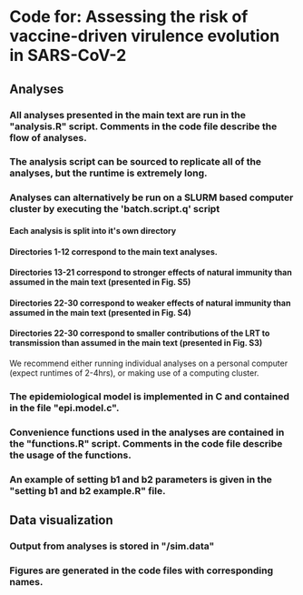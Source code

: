 # Code for: Assessing the risk of vaccine-driven virulence evolution in SARS-CoV-2
## Analyses
### All analyses presented in the main text are run in the "analysis.R" script. Comments in the code file describe the flow of analyses.
### The analysis script can be sourced to replicate all of the analyses, but the runtime is extremely long. 
### Analyses can alternatively be run on a SLURM based computer cluster by executing the 'batch.script.q' script
#### Each analysis is split into it's own directory
#### Directories 1-12 correspond to the main text analyses.
#### Directories 13-21 correspond to stronger effects of natural immunity than assumed in the main text (presented in Fig. S5)
#### Directories 22-30 correspond to weaker effects of natural immunity than assumed in the main text (presented in Fig. S4)
#### Directories 22-30 correspond to smaller contributions of the LRT to transmission than assumed in the main text (presented in Fig. S3)

We recommend either running individual analyses on a personal computer (expect runtimes of 2-4hrs), or making use of a computing cluster.
### The epidemiological model is implemented in C and contained in the file "epi.model.c".
### Convenience functions used in the analyses are contained in the "functions.R" script. Comments in the code file describe the usage of the functions.
### An example of setting b1 and b2 parameters is given in the "setting b1 and b2 example.R" file.
## Data visualization
### Output from analyses is stored in "/sim.data"
### Figures are generated in the code files with corresponding names.
